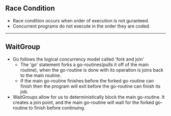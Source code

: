 ## Race Condition
- Race condition occurs when order of execution is not guranteed.
- Concurrent programs do not execute in the order they are coded.
---

## WaitGroup
- Go follows the logical concurrency model called 'fork and join'
  - The 'go' statement forks a go-routines(pulls it off of the main routine), when the go-routine is done with its operation is joins back to the main routine.
  - If the main go-routine finishes before the forked go-routine can finish then the program will exit before the go-routine can finish its job.
- WaitGroups allow for us to deterministically block the main go-routine. It creates a join point, and the main go-routine will wait for the forked go-routine to finish before continuing.